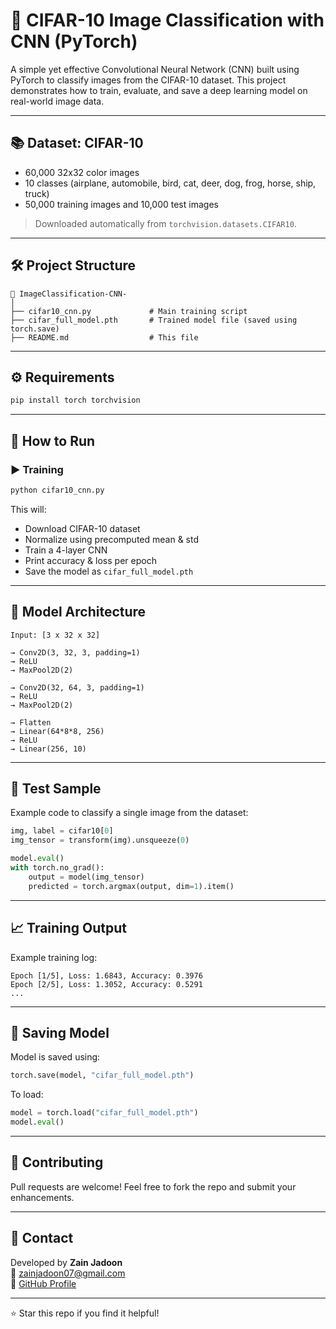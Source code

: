 # 🧠 CIFAR-10 Image Classification with CNN (PyTorch)

A simple yet effective Convolutional Neural Network (CNN) built using PyTorch to classify images from the CIFAR-10 dataset. This project demonstrates how to train, evaluate, and save a deep learning model on real-world image data.

---

## 📚 Dataset: CIFAR-10

- 60,000 32x32 color images
- 10 classes (airplane, automobile, bird, cat, deer, dog, frog, horse, ship, truck)
- 50,000 training images and 10,000 test images

> Downloaded automatically from `torchvision.datasets.CIFAR10`.

---

## 🛠️ Project Structure

```
📁 ImageClassification-CNN-
│
├── cifar10_cnn.py             # Main training script
├── cifar_full_model.pth       # Trained model file (saved using torch.save)
├── README.md                  # This file
```

---

## ⚙️ Requirements

```bash
pip install torch torchvision
```

---

## 🚀 How to Run

### ▶️ Training

```bash
python cifar10_cnn.py
```

This will:
- Download CIFAR-10 dataset
- Normalize using precomputed mean & std
- Train a 4-layer CNN
- Print accuracy & loss per epoch
- Save the model as `cifar_full_model.pth`

---

## 🧠 Model Architecture

```
Input: [3 x 32 x 32]

→ Conv2D(3, 32, 3, padding=1)  
→ ReLU  
→ MaxPool2D(2)  

→ Conv2D(32, 64, 3, padding=1)  
→ ReLU  
→ MaxPool2D(2)  

→ Flatten  
→ Linear(64*8*8, 256)  
→ ReLU  
→ Linear(256, 10)
```

---

## 🧪 Test Sample

Example code to classify a single image from the dataset:

```python
img, label = cifar10[0]
img_tensor = transform(img).unsqueeze(0)

model.eval()
with torch.no_grad():
    output = model(img_tensor)
    predicted = torch.argmax(output, dim=1).item()
```

---

## 📈 Training Output

Example training log:
```
Epoch [1/5], Loss: 1.6843, Accuracy: 0.3976
Epoch [2/5], Loss: 1.3052, Accuracy: 0.5291
...
```

---

## 💾 Saving Model

Model is saved using:

```python
torch.save(model, "cifar_full_model.pth")
```

To load:
```python
model = torch.load("cifar_full_model.pth")
model.eval()
```

---

## 🤝 Contributing

Pull requests are welcome! Feel free to fork the repo and submit your enhancements.

---

## 📩 Contact

Developed by **Zain Jadoon**  
📧 zainjadoon07@gmail.com  
🔗 [GitHub Profile](https://github.com/zainjadoon07)

---

⭐ Star this repo if you find it helpful!
